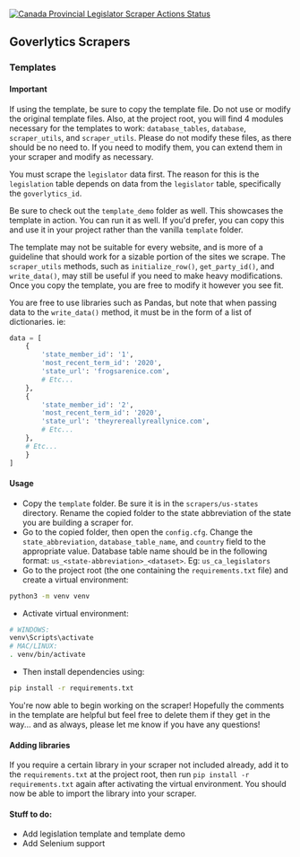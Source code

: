 [![Canada Provincial Legislator Scraper Actions Status](https://github.com/iotoAnalytics/goverlytic-scrapers/workflows/provincial_legislator_scrapers.yml/badge.svg)](https://github.com/iotoAnalytics/goverlytic-scrapers/actions)

## Goverlytics Scrapers

### Templates

#### Important

If using the template, be sure to copy the template file. Do not use or modify the original template files. Also, at the project root, you will find 4 modules necessary for the templates to work: `database_tables`, `database`, `scraper_utils`, and `scraper_utils`. Please do not modify these files, as there should be no need to. If you need to modify them, you can extend them in your scraper and modify as necessary.

You must scrape the `legislator` data first. The reason for this is the `legislation` table depends on data from the `legislator` table, specifically the `goverlytics_id`.

Be sure to check out the `template_demo` folder as well. This showcases the template in action. You can run it as well. If you'd prefer, you can copy this and use it in your project rather than the vanilla `template` folder.

The template may not be suitable for every website, and is more of a guideline that should work for a sizable portion of the sites we scrape. The `scraper_utils` methods, such as `initialize_row()`, `get_party_id()`, and `write_data()`, may still be useful if you need to make heavy modifications. Once you copy the template, you are free to modify it however you see fit.

You are free to use libraries such as Pandas, but note that when passing data to the `write_data()` method, it must be in the form of a list of dictionaries. ie:

```python
data = [
    {
        'state_member_id': '1',
        'most_recent_term_id': '2020',
        'state_url': 'frogsarenice.com',
        # Etc...
    },
    {
        'state_member_id': '2',
        'most_recent_term_id': '2020',
        'state_url': 'theyrereallyreallynice.com',
        # Etc...
    },
    # Etc...
    }
]
```

#### Usage

- Copy the `template` folder. Be sure it is in the `scrapers/us-states` directory. Rename the copied folder to the state abbreviation of the state you are building a scraper for.
- Go to the copied folder, then open the `config.cfg`. Change the `state_abbreviation`, `database_table_name`, and `country` field to the appropriate value. Database table name should be in the following format: `us_<state-abbreviation>_<dataset>`. Eg: `us_ca_legislators`
- Go to the project root (the one containing the `requirements.txt` file) and create a virtual environment:

```bash
python3 -m venv venv
```

- Activate virtual environment:

```bash
# WINDOWS:
venv\Scripts\activate
# MAC/LINUX:
. venv/bin/activate
```

- Then install dependencies using:

```bash
pip install -r requirements.txt
```

You're now able to begin working on the scraper! Hopefully the comments in the template are helpful but feel free to delete them if they get in the way... and as always, please let me know if you have any questions!

#### Adding libraries

If you require a certain library in your scraper not included already, add it to the `requirements.txt` at the project root, then run `pip install -r requirements.txt` again after activating the virtual environment. You should now be able to import the library into your scraper.

#### Stuff to do:

- Add legislation template and template demo
- Add Selenium support
